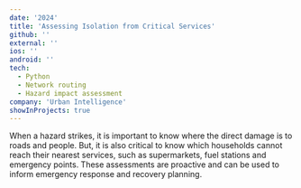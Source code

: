 ```yaml
---
date: '2024'
title: 'Assessing Isolation from Critical Services'
github: ''
external: ''
ios: ''
android: ''
tech:
  - Python
  - Network routing
  - Hazard impact assessment
company: 'Urban Intelligence'
showInProjects: true
---
```


When a hazard strikes, it is important to know where the direct damage is to roads and people. But, it is also critical to know which households cannot reach their nearest services, such as supermarkets, fuel stations and emergency points. These assessments are proactive and can be used to inform emergency response and recovery planning.
